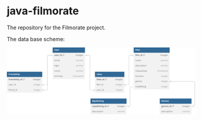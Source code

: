 # java-filmorate
The repository for the Filmorate project.

The data base scheme:

![The link to the data base scheme file](https://github.com/DawydowGerman/java-filmorate/blob/main/dbdiagram.svg)

